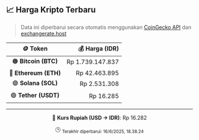 

<!-- HARGA_KRIPTO -->
## 📈 Harga Kripto Terbaru

> Data ini diperbarui secara otomatis menggunakan [CoinGecko API](https://www.coingecko.com/) dan [exchangerate.host](https://exchangerate.host/)

<div align="center">

| 🪙 Token | 💰 Harga (IDR) |
|:------:|---------------:|
| 🟠 **Bitcoin (BTC)**   | Rp 1.739.147.837 |
| 🔵 **Ethereum (ETH)**  | Rp 42.463.895 |
| 🟣 **Solana (SOL)**    | Rp 2.531.308 |
| 🟢 **Tether (USDT)**   | Rp 16.285 |

---

💱 **Kurs Rupiah (USD → IDR)**: Rp 16.282

🕒 <sub>Terakhir diperbarui: 16/6/2025, 18.38.24</sub>

</div>
<!-- /HARGA_KRIPTO -->